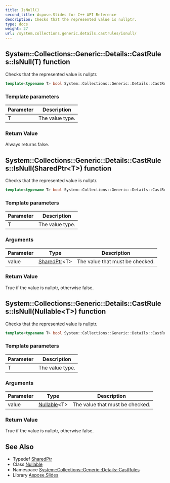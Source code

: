 ```yaml
---
title: IsNull()
second_title: Aspose.Slides for C++ API Reference
description: Checks that the represented value is nullptr.
type: docs
weight: 27
url: /system.collections.generic.details.castrules/isnull/
---
```

## System::Collections::Generic::Details::CastRules::IsNull(T) function


Checks that the represented value is nullptr.

```cpp
template<typename T> bool System::Collections::Generic::Details::CastRules::IsNull(T)
```


### Template parameters

| Parameter | Description |
| --- | --- |
| T | The value type. |

### Return Value

Always returns false.

## System::Collections::Generic::Details::CastRules::IsNull(SharedPtr\<T\>) function


Checks that the represented value is nullptr.

```cpp
template<typename T> bool System::Collections::Generic::Details::CastRules::IsNull(SharedPtr<T> value)
```


### Template parameters

| Parameter | Description |
| --- | --- |
| T | The value type. |

### Arguments

| Parameter | Type | Description |
| --- | --- | --- |
| value | [SharedPtr](../../system/sharedptr/)\<T\> | The value that must be checked. |

### Return Value

True if the value is nullptr, otherwise false.

## System::Collections::Generic::Details::CastRules::IsNull(Nullable\<T\>) function


Checks that the represented value is nullptr.

```cpp
template<typename T> bool System::Collections::Generic::Details::CastRules::IsNull(Nullable<T> value)
```


### Template parameters

| Parameter | Description |
| --- | --- |
| T | The value type. |

### Arguments

| Parameter | Type | Description |
| --- | --- | --- |
| value | [Nullable](../../system/nullable/)\<T\> | The value that must be checked. |

### Return Value

True if the value is nullptr, otherwise false.

## See Also

* Typedef [SharedPtr](../../system/sharedptr/)
* Class [Nullable](../../system/nullable/)
* Namespace [System::Collections::Generic::Details::CastRules](../)
* Library [Aspose.Slides](../../)